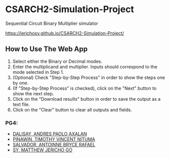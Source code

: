 # CSARCH2-Simulation-Project
Sequential Circuit Binary Multiplier simulator

https://jerichosy.github.io/CSARCH2-Simulation-Project/

## How to Use The Web App
1. Select either the Binary or Decimal modes.
2. Enter the multiplicand and multiplier. Inputs should correspond to the mode selected in Step 1.
3. (Optional) Check "Step-by-Step Process" in order to show the steps one by one.
4. (If "Step-by-Step Process" is checked), click on the "Next" button to show the next step.
5. Click on the "Download results" button in order to save the output as a text file. 
6. Click on the "Clear" button to clear all outputs and fields.

### PG4:
- [DALISAY, ANDRES PAOLO AXALAN](https://github.com/andres-dalisay)
- [PINAWIN, TIMOTHY VINCENT NITUMA](https://github.com/TimPin28)
- [SALVADOR, ANTOINNE BRYCE RAFAEL](https://github.com/absstudent)
- [SY, MATTHEW JERICHO GO](https://github.com/jerichosy)
